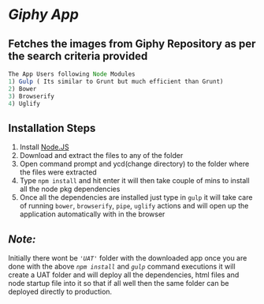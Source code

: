 *Giphy App*
===========
Fetches the images from Giphy Repository as per the search criteria provided
------------------------------------------------------------------------------
```Node.js
The App Users following Node Modules
1) Gulp ( Its similar to Grunt but much efficient than Grunt)
2) Bower
3) Browserify
4) Uglify
```

Installation Steps
------------------
1.  Install [Node.JS](https://nodejs.org/dist/v4.2.4/node-v4.2.4-x64.msi) 
2.  Download and extract the files to any of the folder
3.  Open command prompt and ycd(change directory) to the folder where the files were extracted 
4.  Type `npm install` and hit enter it will then take couple of mins to install all the node pkg dependencies
5.  Once all the dependencies are installed just type in `gulp` it will take care of running `bower`, `browserify`, `pipe`, 
`uglify` actions and will open up the application automatically with in the browser


## *Note:* 
Initially there wont be *`'UAT'`* folder with the downloaded app once you are done with the above *`npm install`* 
and *`gulp`* command executions it will create a UAT folder and will deploy all the dependencies, html files and 
node startup file into it so that if all well then the same folder can be deployed directly to production.  

